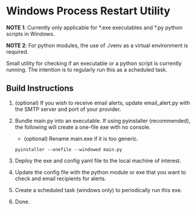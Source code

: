 # Windows Process Restart Utility

**NOTE 1**: Currently only applicable for *.exe executables and *.py python scripts in Windows.

**NOTE 2**: For python modules, the use of ./venv as a virtual environment is required.

Small utility for checking if an executable or a python script is currently running. The intention is to regularly run this as a scheduled task.

## Build Instructions

1. (optional) If you wish to receive email alerts, update email_alert.py with the SMTP server and port of your provider.
1. Bundle main.py into an executable. If using pyinstaller (recommended), the following will create a one-file exe with no console.
    - (optional) Rename main.exe if it is too generic.

    ```
    pyinstaller --onefile --windowed main.py
    ```

1. Deploy the exe and config yaml file to the local machine of interest.
1. Update the config file with the python module or exe that you want to check and email recipients for alerts.
1. Create a scheduled task (windows only) to periodically run this exe.
1. Done.

